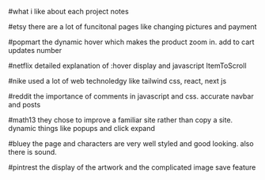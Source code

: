 #what i like about each project notes


#etsy
there are a lot of funcitonal pages like changing pictures and payment  

#popmart
the dynamic hover which makes the product zoom in. add to cart updates number  

#netflix
detailed explanation of :hover display and javascript ItemToScroll

#nike
used a lot of web technoledgy like tailwind css, react, next js

#reddit
the importance of comments in javascript and css. accurate navbar and posts

#math13
they chose to improve a familiar site rather than copy a site. dynamic things like popups and click expand

#bluey
the page and characters are very well styled and good looking. also there is sound.

#pintrest
the display of the artwork and the complicated image save feature
